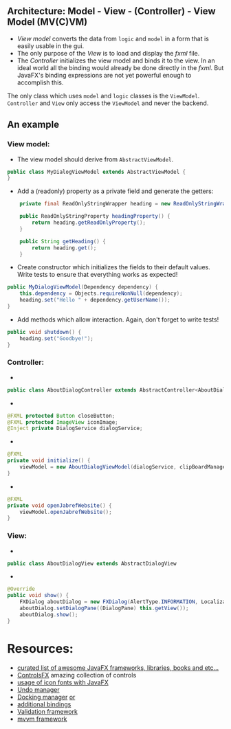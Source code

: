 ## Architecture: Model - View - (Controller) - View Model  (MV(C)VM)
- _View model_ converts the data from `logic` and `model` in a form that is easily usable in the gui.
- The only purpose of the _View_ is to load and display the _fxml_ file.
- The _Controller_ initializes the view model and binds it to the view. In an ideal world all the binding would already be done directly in the _fxml_. But JavaFX's binding expressions are not yet powerful enough to accomplish this.

The only class which uses `model` and `logic` classes is the `ViewModel`. `Controller` and `View` only access the `ViewModel` and never the backend.  

## An example
### View model:
- The view model should derive from `AbstractViewModel`.
````java
public class MyDialogViewModel extends AbstractViewModel {
}
````
- Add a (readonly) property as a private field and generate the getters:
````java
    private final ReadOnlyStringWrapper heading = new ReadOnlyStringWrapper();

    public ReadOnlyStringProperty headingProperty() {
        return heading.getReadOnlyProperty();
    }

    public String getHeading() {
        return heading.get();
    }
````
- Create constructor which initializes the fields to their default values. Write tests to ensure that everything works as expected!
````java
public MyDialogViewModel(Dependency dependency) {
    this.dependency = Objects.requireNonNull(dependency);
    heading.set("Hello " + dependency.getUserName());
}
````
- Add methods which allow interaction. Again, don't forget to write tests!
````java
public void shutdown() {
    heading.set("Goodbye!");
}
````
### Controller:
- 
````java
public class AboutDialogController extends AbstractController<AboutDialogViewModel>
````
- 
````java
@FXML protected Button closeButton;
@FXML protected ImageView iconImage;
@Inject private DialogService dialogService;
````
- 
````java
@FXML
private void initialize() {
    viewModel = new AboutDialogViewModel(dialogService, clipBoardManager, buildInfo);
}
````
- 
````java
@FXML
private void openJabrefWebsite() {
    viewModel.openJabrefWebsite();
}
````

### View:
- 
````java
public class AboutDialogView extends AbstractDialogView
````
- 
````java
@Override
public void show() {
    FXDialog aboutDialog = new FXDialog(AlertType.INFORMATION, Localization.lang("About JabRef"));
    aboutDialog.setDialogPane((DialogPane) this.getView());
    aboutDialog.show();
}
````

# Resources:
- [curated list of awesome JavaFX frameworks, libraries, books and etc...](https://github.com/mhrimaz/AwesomeJavaFX)
- [ControlsFX](http://fxexperience.com/controlsfx/features/) amazing collection of controls
- [usage of icon fonts with JavaFX](http://aalmiray.github.io/ikonli/#_javafx) 
- [Undo manager](https://github.com/TomasMikula/UndoFX)
- [Docking manager](https://github.com/alexbodogit/AnchorFX) [or](https://github.com/RobertBColton/DockFX)
- [additional bindings](https://github.com/lestard/advanced-bindings)
- [Validation framework](https://github.com/sialcasa/mvvmFX/wiki/Validation)
- [mvvm framework](https://github.com/sialcasa/mvvmFX/wiki)